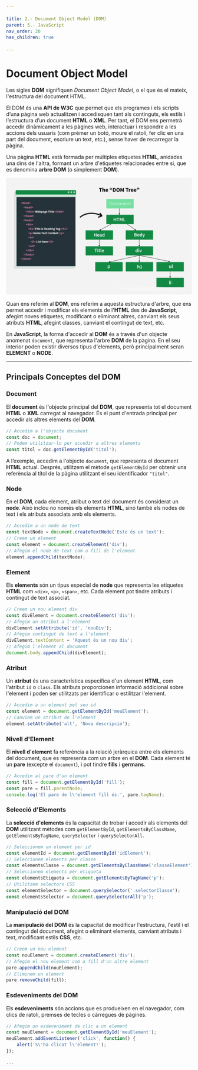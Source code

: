 ```yaml
---

title: 2.- Document Object Model (DOM)
parent: 5.- JavaScript
nav_order: 20
has_children: true

---
```



# Document Object Model

Les sigles **DOM** signifiquen *Document Object Model*, o el que és el mateix, l'estructura del document HTML.

El DOM és una **API de W3C** que permet que els programes i els scripts d’una pàgina web actualitzen i accedisquen tant als continguts, els estils i l’estructura d’un document **HTML** o **XML**. Per tant, el DOM ens permetrà accedir dinàmicament a les pàgines web, interactuar i respondre a les accions dels usuaris (com prémer un botó, moure el ratolí, fer clic en una part del document, escriure un text, etc.), sense haver de recarregar la pàgina.

Una pàgina **HTML** està formada per múltiples etiquetes **HTML**, anidades una dins de l'altra, formant un arbre d'etiquetes relacionades entre si, que es denomina **arbre DOM** (o simplement **DOM**).

![alt text](imatges/esquemaDom.webp)


Quan ens referim al **DOM**, ens referim a aquesta estructura d'arbre, que ens permet accedir i modificar els elements de l'**HTML** des de **JavaScript**, afegint noves etiquetes, modificant o eliminant altres, canviant els seus atributs **HTML**, afegint classes, canviant el contingut de text, etc.

En **JavaScript**, la forma d'accedir al **DOM** és a través d'un objecte anomenat `document`, que representa l'arbre **DOM** de la pàgina. En el seu interior poden existir diversos tipus d'elements, però principalment seran **ELEMENT** o **NODE**.

---

## Principals Conceptes del DOM

### Document
El **document** és l'objecte principal del **DOM**, que representa tot el document **HTML** o **XML** carregat al navegador. És el punt d'entrada principal per accedir als altres elements del **DOM**.

```javascript
// Accedim a l'objecte document
const doc = document;
// Podem utilitzar-lo per accedir a altres elements
const titol = doc.getElementById('titol');
```
A l’exemple, accedim a l'objecte `document`, que representa el document **HTML** actual. Després, utilitzem el mètode `getElementById` per obtenir una referència al títol de la pàgina utilitzant el seu identificador `"titol"`.

### Node
En el **DOM**, cada element, atribut o text del document és considerat un **node**. Això inclou no només els elements **HTML**, sinó també els nodes de text i els atributs associats amb els elements.

```javascript
// Accedim a un node de text
const textNode = document.createTextNode('Este és un text');
// Creem un element
const element = document.createElement('div');
// Afegim el node de text com a fill de l'element
element.appendChild(textNode);
```

### Element
Els **elements** són un tipus especial de **node** que representa les etiquetes **HTML** com `<div>`, `<p>`, `<span>`, etc. Cada element pot tindre atributs i contingut de text associat.

```javascript
// Creem un nou element div
const divElement = document.createElement('div');
// Afegim un atribut a l'element
divElement.setAttribute('id', 'nouDiv');
// Afegim contingut de text a l'element
divElement.textContent = 'Aquest és un nou div';
// Afegim l'element al document
document.body.appendChild(divElement);
```

### Atribut
Un **atribut** és una característica específica d'un element **HTML**, com l'atribut `id` o `class`. Els atributs proporcionen informació addicional sobre l'element i poden ser utilitzats per identificar o estilitzar l'element.

```javascript
// Accedim a un element pel seu id
const element = document.getElementById('meuElement');
// Canviem un atribut de l'element
element.setAttribute('alt', 'Nova descripció');
```

### Nivell d'Element
El **nivell d'element** fa referència a la relació jeràrquica entre els elements del document, que es representa com un arbre en el **DOM**. Cada element té un **pare** (excepte el `document`), i pot tindre **fills** i **germans**.

```javascript
// Accedim al pare d'un element
const fill = document.getElementById('fill');
const pare = fill.parentNode;
console.log('El pare de l\'element fill és:', pare.tagName);
```

### Selecció d'Elements
La **selecció d'elements** és la capacitat de trobar i accedir als elements del **DOM** utilitzant mètodes com `getElementById`, `getElementsByClassName`, `getElementsByTagName`, `querySelector` i `querySelectorAll`.

```javascript
// Seleccionem un element per id
const elementId = document.getElementById('idElement');
// Seleccionem elements per classe
const elementsClasse = document.getElementsByClassName('classeElement');
// Seleccionem elements per etiqueta
const elementsEtiqueta = document.getElementsByTagName('p');
// Utilitzem selectors CSS
const elementSelector = document.querySelector('.selectorClasse');
const elementsSelector = document.querySelectorAll('p');
```

### Manipulació del DOM
La **manipulació del DOM** és la capacitat de modificar l'estructura, l'estil i el contingut del document, afegint o eliminant elements, canviant atributs i text, modificant estils **CSS**, etc.

```javascript
// Creem un nou element
const nouElement = document.createElement('div');
// Afegim el nou element com a fill d'un altre element
pare.appendChild(nouElement);
// Eliminem un element
pare.removeChild(fill);
```

### Esdeveniments del DOM
Els **esdeveniments** són accions que es produeixen en el navegador, com clics de ratolí, premses de tecles o càrregues de pàgines.

```javascript
// Afegim un esdeveniment de clic a un element
const meuElement = document.getElementById('meuElement');
meuElement.addEventListener('click', function() {
    alert('S\'ha clicat l\'element!');
});

---


